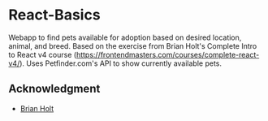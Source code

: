# React-Basics
Webapp to find pets available for adoption based on desired location, animal, and breed. Based on the exercise from Brian Holt's Complete Intro to React v4 course (https://frontendmasters.com/courses/complete-react-v4/). Uses Petfinder.com's API to show currently available pets.


## Acknowledgment
* [Brian Holt](https://github.com/btholt)
